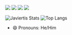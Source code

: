 [![](https://img.shields.io/badge/-@Javiertis-%23181717?style=flat-square&logo=github)](https://github.com/Javiertis)
[![](https://img.shields.io/badge/-Javier%20Tejedor-blue?style=flat-square&logo=Linkedin&logoColor=white&link=https://www.linkedin.com/in/Javier-Tejedor/)](https://www.linkedin.com/in/Javier-Tejedor/)
[![](https://img.shields.io/website?color=0ab9e6&style=flat-square&up_message=PORTFOLIO&url=https://portfolio.javiertejedor.xyz)](https://portfolio.javiertejedor.xyz)
[![](https://img.shields.io/badge/e--mail-contacto%40javiertejedor.xyz-blueviolet?style=flat-square)](mailto:contacto@javiertejedor.xyz)

![Javiertis Stats](https://javiertis-readme.vercel.app/api?username=Javiertis&theme=personal_theme&&show_icons=true&count_private=true) ![Top Langs](https://javiertis-readme.vercel.app/api/top-langs/?username=Javiertis&theme=personal_theme&layout=compact&count_private=true&exclude_repo=dotfiles,ParkingTG,javiertis-readme-stats,javiertis.github.io)


- 😄 Pronouns: He/Him
